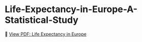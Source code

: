 # Life-Expectancy-in-Europe-A-Statistical-Study

📄 [View PDF: Life Expectancy in Europe](./Life%20Expectancy%20in%20Europe%20A%20Statistical%20Study.pdf)

